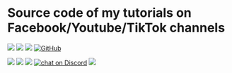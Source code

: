 # Source code of my tutorials on Facebook/Youtube/TikTok channels

<p align="left">
  <a href="#"><img src="https://img.shields.io/endpoint?url=https%3A%2F%2Fhits.dwyl.com%2Ftmsangdev%2Ftutorials.json&label=visitors&color=blue"></a>
  <a href="#"><img src="https://img.shields.io/badge/language-Python-blue"></a>
  <a href="#"><img src="https://img.shields.io/github/repo-size/tmsangdev/tutorials"></a>
  <a href="https://github.com/tmsangdev/tutorials/blob/main/LICENSE"><img alt="GitHub" src="https://img.shields.io/github/license/tmsangdev/tutorials?label=License"></a>
</p>

<p align="left">
  <a href="https://github.com/tmsangdev"><img src="https://img.shields.io/badge/author-tmsangdev-41454A?logo=github&labelColor=grey"></a>
  <a href="https://facebook.com/tmsangdev"><img src="https://img.shields.io/badge/facebook-tmsangdev-41454A?logo=facebook&logoColor=white&labelColor=blue"></a>
  <a href="https://www.youtube.com/@tmsangdev"><img src="https://img.shields.io/badge/youtube-tmsangdev-41454A?logo=youtube&logoColor=white&labelColor=red"></a>
  <a href="https://discord.gg/ajXr5kRKkk">
        <img src="https://img.shields.io/discord/994125923819458590?logo=discord&logoColor=white&labelColor=5865F2&color=green"
            alt="chat on Discord"></a>
  <a href="https://viblo.asia/u/tmsangdev"><img src="https://img.shields.io/badge/viblo-tmsangdev-white"></a>
</p>
